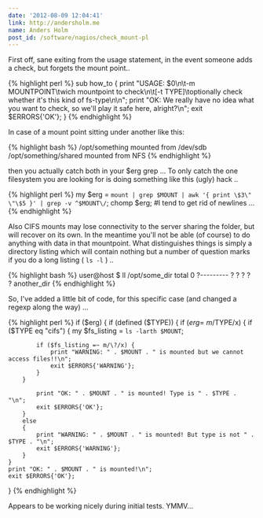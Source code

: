 ```yaml
---
date: '2012-08-09 12:04:41'
link: http://andersholm.me
name: Anders Holm
post_id: /software/nagios/check_mount-pl
---
```


First off, sane exiting from the usage statement, in the event someone adds a check, but forgets the mount point..



{% highlight perl %}
sub how_to
{
	print "USAGE: $0\n\t-m MOUNTPOINT\twich mountpoint to check\n\t[-t TYPE]\toptionally check whether it's this kind of fs-type\n\n";
	print "OK: We really have no idea what you want to check, so we'll play it safe here, alright?\n";
	exit $ERRORS{'OK'};
}
{% endhighlight %}



In case of a mount point sitting under another like this:



{% highlight bash %}
/opt/something mounted from /dev/sdb
/opt/something/shared mounted from NFS
{% endhighlight %}



then you actually catch both in your $erg grep ... To only catch the one filesystem you are looking for is doing something like this (ugly) hack ..



{% highlight perl %}
my $erg = `mount | grep $MOUNT | awk '{ print \$3\" \"\$5 }' | grep -v ^$MOUNT\/`;
chomp $erg; #I tend to get rid of newlines ...
{% endhighlight %}



Also CIFS mounts may lose connectivity to the server sharing the folder, but will recover on its own. In the meantime you'll not be able (of course) to do anything with data in that mountpoint. What distinguishes things is simply a directory listing which will contain nothing but a number of question marks if you do a long listing ( `ls -l` ) ..



{% highlight bash %}
user@host $ ll /opt/some_dir
total 0
?--------- ? ? ? ?            ? another_dir
{% endhighlight %}



So, I've added a little bit of code, for this specific case (and changed a regexp along the way) ...



{% highlight perl %}
if ($erg)
{
	if (defined ($TYPE))
	{
		if ($erg =~ m/$TYPE/x)
		{ if ($TYPE eq "cifs") {
			my $fs_listing = `ls -larth $MOUNT`;
			
			if ($fs_listing =~ m/\?/x) {
				print "WARNING: " . $MOUNT . " is mounted but we cannot access files!!\n";
				exit $ERRORS{'WARNING'};
			}
		}

			print "OK: " . $MOUNT . " is mounted! Type is " . $TYPE . "\n";
			exit $ERRORS{'OK'};
		}
		else
		{
			print "WARNING: " . $MOUNT . " is mounted! But type is not " . $TYPE . "\n";
			exit $ERRORS{'WARNING'};
		}
	}
	print "OK: " . $MOUNT . " is mounted!\n";
	exit $ERRORS{'OK'};
}
{% endhighlight %}



Appears to be working nicely during initial tests. YMMV...
